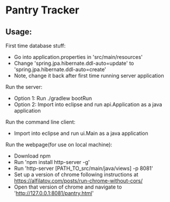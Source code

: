 # Pantry Tracker

## Usage:

First time database stuff:
 
* Go into application.properties in 'src/main/resources'
* Change 'spring.jpa.hibernate.ddl-auto=update' to 'spring.jpa.hibernate.ddl-auto=create'
* Note, change it back after first time running server application

Run the server:

* Option 1: Run ./gradlew bootRun
* Option 2: Import into eclipse and run api.Application as a java application

Run the command line client:

* Import into eclipse and run ui.Main as a java application

Run the webpage(for use on local machine):

* Download npm
* Run 'npm install http-server -g'
* Run 'http-server [PATH_TO_src/main/java/views] -p 8081'
* Set up a version of chrome following instructions at https://alfilatov.com/posts/run-chrome-without-cors/
* Open that version of chrome and navigate to 'http://127.0.0.1:8081/pantry.html'

